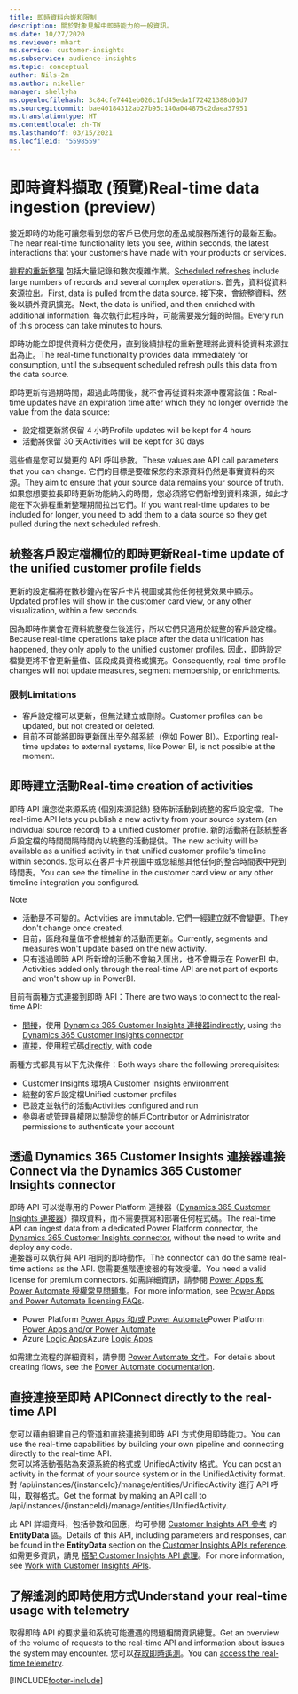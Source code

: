 ```yaml
---
title: 即時資料內嵌和限制
description: 關於對象見解中即時能力的一般資訊。
ms.date: 10/27/2020
ms.reviewer: mhart
ms.service: customer-insights
ms.subservice: audience-insights
ms.topic: conceptual
author: Nils-2m
ms.author: nikeller
manager: shellyha
ms.openlocfilehash: 3c84cfe7441eb026c1fd45eda1f72421388d01d7
ms.sourcegitcommit: bae40184312ab27b95c140a044875c2daea37951
ms.translationtype: HT
ms.contentlocale: zh-TW
ms.lasthandoff: 03/15/2021
ms.locfileid: "5598559"
---
```

# <a name="real-time-data-ingestion-preview"></a><span data-ttu-id="e7e47-103">即時資料擷取 (預覽)</span><span class="sxs-lookup"><span data-stu-id="e7e47-103">Real-time data ingestion (preview)</span></span>

<span data-ttu-id="e7e47-104">接近即時的功能可讓您看到您的客戶已使用您的產品或服務所進行的最新互動。</span><span class="sxs-lookup"><span data-stu-id="e7e47-104">The near real-time functionality lets you see, within seconds, the latest interactions that your customers have made with your products or services.</span></span>

<span data-ttu-id="e7e47-105">[排程的重新整理](system.md#schedule-tab) 包括大量記錄和數次複雜作業。</span><span class="sxs-lookup"><span data-stu-id="e7e47-105">[Scheduled refreshes](system.md#schedule-tab) include large numbers of records and several complex operations.</span></span> <span data-ttu-id="e7e47-106">首先，資料從資料來源拉出。</span><span class="sxs-lookup"><span data-stu-id="e7e47-106">First, data is pulled from the data source.</span></span> <span data-ttu-id="e7e47-107">接下來，會統整資料，然後以額外資訊擴充。</span><span class="sxs-lookup"><span data-stu-id="e7e47-107">Next, the data is unified, and then enriched with additional information.</span></span> <span data-ttu-id="e7e47-108">每次執行此程序時，可能需要幾分鐘的時間。</span><span class="sxs-lookup"><span data-stu-id="e7e47-108">Every run of this process can take minutes to hours.</span></span>

<span data-ttu-id="e7e47-109">即時功能立即提供資料方便使用，直到後續排程的重新整理將此資料從資料來源拉出為止。</span><span class="sxs-lookup"><span data-stu-id="e7e47-109">The real-time functionality provides data immediately for consumption, until the subsequent scheduled refresh pulls this data from the data source.</span></span>

<span data-ttu-id="e7e47-110">即時更新有過期時間，超過此時間後，就不會再從資料來源中覆寫該值：</span><span class="sxs-lookup"><span data-stu-id="e7e47-110">Real-time updates have an expiration time after which they no longer override the value from the data source:</span></span>

- <span data-ttu-id="e7e47-111">設定檔更新將保留 4 小時</span><span class="sxs-lookup"><span data-stu-id="e7e47-111">Profile updates will be kept for 4 hours</span></span>
- <span data-ttu-id="e7e47-112">活動將保留 30 天</span><span class="sxs-lookup"><span data-stu-id="e7e47-112">Activities will be kept for 30 days</span></span>

<span data-ttu-id="e7e47-113">這些值是您可以變更的 API 呼叫參數。</span><span class="sxs-lookup"><span data-stu-id="e7e47-113">These values are API call parameters that you can change.</span></span> <span data-ttu-id="e7e47-114">它們的目標是要確保您的來源資料仍然是事實資料的來源。</span><span class="sxs-lookup"><span data-stu-id="e7e47-114">They aim to ensure that your source data remains your source of truth.</span></span> <span data-ttu-id="e7e47-115">如果您想要拉長即時更新功能納入的時間，您必須將它們新增到資料來源，如此才能在下次排程重新整理期間拉出它們。</span><span class="sxs-lookup"><span data-stu-id="e7e47-115">If you want real-time updates to be included for longer, you need to add them to a data source so they get pulled during the next scheduled refresh.</span></span>

## <a name="real-time-update-of-the-unified-customer-profile-fields"></a><span data-ttu-id="e7e47-116">統整客戶設定檔欄位的即時更新</span><span class="sxs-lookup"><span data-stu-id="e7e47-116">Real-time update of the unified customer profile fields</span></span>

<span data-ttu-id="e7e47-117">更新的設定檔將在數秒鐘內在客戶卡片視圖或其他任何視覺效果中顯示。</span><span class="sxs-lookup"><span data-stu-id="e7e47-117">Updated profiles will show in the customer card view, or any other visualization, within a few seconds.</span></span>

<span data-ttu-id="e7e47-118">因為即時作業會在資料統整發生後進行，所以它們只適用於統整的客戶設定檔。</span><span class="sxs-lookup"><span data-stu-id="e7e47-118">Because real-time operations take place after the data unification has happened, they only apply to the unified customer profiles.</span></span> <span data-ttu-id="e7e47-119">因此，即時設定檔變更將不會更新量值、區段成員資格或擴充。</span><span class="sxs-lookup"><span data-stu-id="e7e47-119">Consequently, real-time profile changes will not update measures, segment membership, or enrichments.</span></span>

### <a name="limitations"></a><span data-ttu-id="e7e47-120">限制</span><span class="sxs-lookup"><span data-stu-id="e7e47-120">Limitations</span></span>

- <span data-ttu-id="e7e47-121">客戶設定檔可以更新，但無法建立或刪除。</span><span class="sxs-lookup"><span data-stu-id="e7e47-121">Customer profiles can be updated, but not created or deleted.</span></span>
- <span data-ttu-id="e7e47-122">目前不可能將即時更新匯出至外部系統（例如 Power BI）。</span><span class="sxs-lookup"><span data-stu-id="e7e47-122">Exporting real-time updates to external systems, like Power BI, is not possible at the moment.</span></span>

## <a name="real-time-creation-of-activities"></a><span data-ttu-id="e7e47-123">即時建立活動</span><span class="sxs-lookup"><span data-stu-id="e7e47-123">Real-time creation of activities</span></span>

<span data-ttu-id="e7e47-124">即時 API 讓您從來源系統 (個別來源記錄) 發佈新活動到統整的客戶設定檔。</span><span class="sxs-lookup"><span data-stu-id="e7e47-124">The real-time API lets you publish a new activity from your source system (an individual source record) to a unified customer profile.</span></span> <span data-ttu-id="e7e47-125">新的活動將在該統整客戶設定檔的時間間隔時間內以統整的活動提供。</span><span class="sxs-lookup"><span data-stu-id="e7e47-125">The new activity will be available as a unified activity in that unified customer profile's timeline within seconds.</span></span> <span data-ttu-id="e7e47-126">您可以在客戶卡片視圖中或您組態其他任何的整合時間表中見到時間表。</span><span class="sxs-lookup"><span data-stu-id="e7e47-126">You can see the timeline in the customer card view or any other timeline integration you configured.</span></span>

> [!NOTE]
>
> - <span data-ttu-id="e7e47-127">活動是不可變的。</span><span class="sxs-lookup"><span data-stu-id="e7e47-127">Activities are immutable.</span></span> <span data-ttu-id="e7e47-128">它們一經建立就不會變更。</span><span class="sxs-lookup"><span data-stu-id="e7e47-128">They don't change once created.</span></span>
> - <span data-ttu-id="e7e47-129">目前，區段和量值不會根據新的活動而更新。</span><span class="sxs-lookup"><span data-stu-id="e7e47-129">Currently, segments and measures won't update based on the new activity.</span></span>
> - <span data-ttu-id="e7e47-130">只有透過即時 API 所新增的活動不會納入匯出，也不會顯示在 PowerBI 中。</span><span class="sxs-lookup"><span data-stu-id="e7e47-130">Activities added only through the real-time API are not part of exports and won't show up in PowerBI.</span></span>

<span data-ttu-id="e7e47-131">目前有兩種方式連接到即時 API：</span><span class="sxs-lookup"><span data-stu-id="e7e47-131">There are two ways to connect to the real-time API:</span></span>

- <span data-ttu-id="e7e47-132">[間接](#connect-via-the-dynamics-365-customer-insights-connector)，使用 [Dynamics 365 Customer Insights 連接器](/connectors/customerinsights/)</span><span class="sxs-lookup"><span data-stu-id="e7e47-132">[indirectly](#connect-via-the-dynamics-365-customer-insights-connector), using the [Dynamics 365 Customer Insights connector](/connectors/customerinsights/)</span></span>
- <span data-ttu-id="e7e47-133">[直接](#connect-directly-to-the-real-time-api)，使用程式碼</span><span class="sxs-lookup"><span data-stu-id="e7e47-133">[directly](#connect-directly-to-the-real-time-api), with code</span></span>

<span data-ttu-id="e7e47-134">兩種方式都具有以下先決條件：</span><span class="sxs-lookup"><span data-stu-id="e7e47-134">Both ways share the following prerequisites:</span></span>

- <span data-ttu-id="e7e47-135">Customer Insights 環境</span><span class="sxs-lookup"><span data-stu-id="e7e47-135">A Customer Insights environment</span></span>
- <span data-ttu-id="e7e47-136">統整的客戶設定檔</span><span class="sxs-lookup"><span data-stu-id="e7e47-136">Unified customer profiles</span></span>
- <span data-ttu-id="e7e47-137">已設定並執行的活動</span><span class="sxs-lookup"><span data-stu-id="e7e47-137">Activities configured and run</span></span>
- <span data-ttu-id="e7e47-138">參與者或管理員權限以驗證您的帳戶</span><span class="sxs-lookup"><span data-stu-id="e7e47-138">Contributor or Administrator permissions to authenticate your account</span></span>

## <a name="connect-via-the-dynamics-365-customer-insights-connector"></a><span data-ttu-id="e7e47-139">透過 Dynamics 365 Customer Insights 連接器連接</span><span class="sxs-lookup"><span data-stu-id="e7e47-139">Connect via the Dynamics 365 Customer Insights connector</span></span>

<span data-ttu-id="e7e47-140">即時 API 可以從專用的 Power Platform 連接器（[Dynamics 365 Customer Insights 連接器](/connectors/customerinsights/)）擷取資料，而不需要撰寫和部署任何程式碼。</span><span class="sxs-lookup"><span data-stu-id="e7e47-140">The real-time API can ingest data from a dedicated Power Platform connector, the [Dynamics 365 Customer Insights connector](/connectors/customerinsights/), without the need to write and deploy any code.</span></span>    
<span data-ttu-id="e7e47-141">連接器可以執行與 API 相同的即時動作。</span><span class="sxs-lookup"><span data-stu-id="e7e47-141">The connector can do the same real-time actions as the API.</span></span> <span data-ttu-id="e7e47-142">您需要進階連接器的有效授權。</span><span class="sxs-lookup"><span data-stu-id="e7e47-142">You need a valid license for premium connectors.</span></span> <span data-ttu-id="e7e47-143">如需詳細資訊，請參閱 [Power Apps 和 Power Automate 授權常見問題集](/power-platform/admin/powerapps-flow-licensing-faq)。</span><span class="sxs-lookup"><span data-stu-id="e7e47-143">For more information, see [Power Apps and Power Automate licensing FAQs](/power-platform/admin/powerapps-flow-licensing-faq).</span></span>

- <span data-ttu-id="e7e47-144">Power Platform [Power Apps 和/或 Power Automate](/connectors/)</span><span class="sxs-lookup"><span data-stu-id="e7e47-144">Power Platform [Power Apps and/or Power Automate](/connectors/)</span></span>
- <span data-ttu-id="e7e47-145">Azure [Logic Apps](/azure/connectors/apis-list)</span><span class="sxs-lookup"><span data-stu-id="e7e47-145">Azure [Logic Apps](/azure/connectors/apis-list)</span></span>

<span data-ttu-id="e7e47-146">如需建立流程的詳細資料，請參閱 [Power Automate 文件](/power-automate/)。</span><span class="sxs-lookup"><span data-stu-id="e7e47-146">For details about creating flows, see the [Power Automate documentation](/power-automate/).</span></span>

## <a name="connect-directly-to-the-real-time-api"></a><span data-ttu-id="e7e47-147">直接連接至即時 API</span><span class="sxs-lookup"><span data-stu-id="e7e47-147">Connect directly to the real-time API</span></span>

<span data-ttu-id="e7e47-148">您可以藉由組建自己的管道和直接連接到即時 API 方式使用即時能力。</span><span class="sxs-lookup"><span data-stu-id="e7e47-148">You can use the real-time capabilities by building your own pipeline and connecting directly to the real-time API.</span></span>    
<span data-ttu-id="e7e47-149">您可以將活動張貼為來源系統的格式或 UnifiedActivity 格式。</span><span class="sxs-lookup"><span data-stu-id="e7e47-149">You can post an activity in the format of your source system or in the UnifiedActivity format.</span></span> <span data-ttu-id="e7e47-150">對 /api/instances/{instanceId}/manage/entities/UnifiedActivity 進行 API 呼叫，取得格式。</span><span class="sxs-lookup"><span data-stu-id="e7e47-150">Get the format by making an API call to /api/instances/{instanceId}/manage/entities/UnifiedActivity.</span></span>

<span data-ttu-id="e7e47-151">此 API 詳細資料，包括參數和回應，均可參閱 [Customer Insights API 參考](https://developer.ci.ai.dynamics.com/api-details#api=CustomerInsights) 的 **EntityData** 區。</span><span class="sxs-lookup"><span data-stu-id="e7e47-151">Details of this API, including parameters and responses, can be found in the **EntityData** section on the [Customer Insights APIs reference](https://developer.ci.ai.dynamics.com/api-details#api=CustomerInsights).</span></span> <span data-ttu-id="e7e47-152">如需更多資訊，請見 [搭配 Customer Insights API 處理](apis.md)。</span><span class="sxs-lookup"><span data-stu-id="e7e47-152">For more information, see [Work with Customer Insights APIs](apis.md).</span></span>

## <a name="understand-your-real-time-usage-with-telemetry"></a><span data-ttu-id="e7e47-153">了解遙測的即時使用方式</span><span class="sxs-lookup"><span data-stu-id="e7e47-153">Understand your real-time usage with telemetry</span></span>

<span data-ttu-id="e7e47-154">取得即時 API 的要求量和系統可能遭遇的問題相關資訊總覽。</span><span class="sxs-lookup"><span data-stu-id="e7e47-154">Get an overview of the volume of requests to the real-time API and information about issues the system may encounter.</span></span> <span data-ttu-id="e7e47-155">您可以[存取即時遙測](system.md#api-usage-tab)。</span><span class="sxs-lookup"><span data-stu-id="e7e47-155">You can [access the real-time telemetry](system.md#api-usage-tab).</span></span> 


[!INCLUDE[footer-include](../includes/footer-banner.md)]